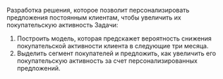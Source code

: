 Разработка решения, которое позволит персонализировать предложения постоянным клиентам, чтобы увеличить их покупательскую активность
Задачи:
1) Построить модель, которая предскажет вероятность снижения покупательской активности клиента в следующие три месяца.
2) Выделить сегмент покупателей и предложить, как увеличить его покупательскую активность за счет персонализированных предложений.